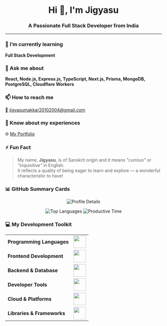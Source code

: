<h1 align="center">Hi 👋, I'm Jigyasu</h1>
<h3 align="center">A Passionate Full Stack Developer from India</h3>

---

### 🌱 I’m currently learning  
**Full Stack Development**

### 💬 Ask me about  
**React, Node.js, Express.js, TypeScript, Next.js, Prisma, MongoDB, PostgreSQL, Cloudflare Workers**

### 📫 How to reach me  
📧 [jigyasumakkar20102004@gmail.com](mailto:jigyasumakkar20102004@gmail.com)

### 📄 Know about my experiences  
🌐 [My Portfolio](https://jigyasu-makkar-portfolio.webflow.io/)

### ⚡ Fun Fact  
> My name, **Jigyasu**, is of Sanskrit origin and it means _"curious"_ or _"inquisitive"_ in English.  
> It reflects a quality of being eager to learn and explore — a wonderful characteristic to have!



### 📊 GitHub Summary Cards

<p align="center">
  <img src="http://github-profile-summary-cards.vercel.app/api/cards/profile-details?username=jigyasumxkkxr&theme=prussian" alt="Profile Details" />
</p>

<p align="center">
  <img src="http://github-profile-summary-cards.vercel.app/api/cards/most-commit-language?username=jigyasumxkkxr&theme=prussian" alt="Top Languages" />
  <img src="http://github-profile-summary-cards.vercel.app/api/cards/productive-time?username=jigyasumxkkxr&theme=prussian&utcOffset=5.3" alt="Productive Time" />
</p>

### 💻 My Development Toolkit
<table align="center">
  <tr>
    <td><strong>Programming Languages</strong></td>
    <td>
      <img height=40 src="https://skillicons.dev/icons?i=cpp,python,js,ts,sql&theme=dark">
    </td>
  </tr>

  <tr>
    <td><strong>Frontend Development</strong></td>
    <td>
      <img height=40 src="https://skillicons.dev/icons?i=html,css,js,react,nextjs,tailwind&theme=dark">
    </td>
  </tr>

  <tr>
    <td><strong>Backend & Database</strong></td>
    <td>
      <img height=40 src="https://skillicons.dev/icons?i=nodejs,express,mongodb,postgres,prisma&theme=dark">
    </td>
  </tr>

  <tr>
    <td><strong>Developer Tools</strong></td>
    <td>
      <img height=40 src="https://skillicons.dev/icons?i=git,github,vscode,postman,docker,powershell,vite&theme=dark">
    </td>
  </tr>

  <tr>
    <td><strong>Cloud & Platforms</strong></td>
    <td>
      <img height=40 src="https://skillicons.dev/icons?i=vercel,cloudflare,aws&theme=dark">
    </td>
  </tr>

  <tr>
    <td><strong>Libraries & Frameworks</strong></td>
    <td>
      <img height=40 src="https://skillicons.dev/icons?i=tensorflow,pytorch,sklearn&theme=dark">
    </td>
  </tr>
</table>
